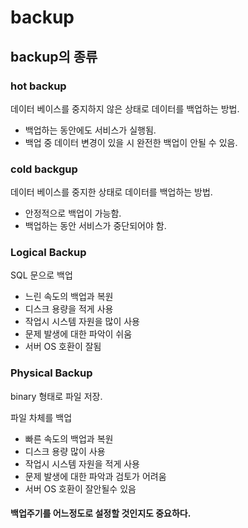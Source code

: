 # backup



## backup의 종류



### hot backup

데이터 베이스를 중지하지 않은 상태로 데이터를 백업하는 방법.

- 백업하는 동안에도 서비스가 실행됨.
- 백업 중 데이터 변경이 있을 시 완전한 백업이 안될 수 있음.

### cold backgup

데이터 베이스를 중지한 상태로 데이터를 백업하는 방법.

- 안정적으로 백업이 가능함.
- 백업하는 동안 서비스가 중단되어야 함.



### Logical Backup

SQL 문으로 백업

- 느린 속도의 백업과 복원
- 디스크 용량을 적게 사용
- 작업시 시스템 자원을 많이 사용
- 문제 발생에 대한 파악이 쉬움
- 서버 OS 호환이 잘됨



### Physical Backup

binary 형태로 파일 저장.

파일 차체를 백업

- 빠른 속도의 백업과 복원
- 디스크 용량 많이 사용
- 작업시 시스템 자원을 적게 사용
- 문제 발생에 대한 파악과 검토가 어려움
- 서버 OS 호환이 잘안될수 있음



#### 백업주기를 어느정도로 설정할 것인지도 중요하다.